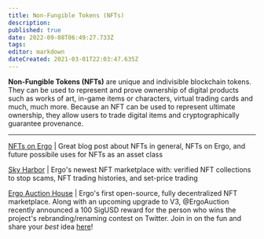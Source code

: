 ```yaml
---
title: Non-Fungible Tokens (NFTs)
description: 
published: true
date: 2022-09-08T06:49:27.733Z
tags: 
editor: markdown
dateCreated: 2021-03-01T22:03:47.635Z
---
```


**Non-Fungible Tokens (NFTs)** are unique and indivisible blockchain tokens. They can be used to represent and prove ownership of digital products such as works of art, in-game items or characters, virtual trading cards and much, much more. Because an NFT can be used to represent ultimate ownership, they allow users to trade digital items and cryptographically guarantee provenance.

---


[NFTs on Ergo](https://ergoplatform.org/en/blog/2020-09-25-nfts-on-ergo/) | Great blog post about NFTs in general, NFTs on Ergo, and future possibile uses for NFTs as an asset class

[Sky Harbor](https://www.skyharbor.io/) | Ergo's newest NFT marketplace with: verified NFT collections to stop scams, NFT trading histories, and set-price trading 

[Ergo Auction House](https://ergoauctions.org/#/auction/active?type=all) | Ergo's first open-source, fully decentralized NFT marketplace. Along with an upcoming upgrade to V3, @ErgoAuction recently announced a 100 SigUSD reward for the person who wins the project's rebranding/renaming contest on Twitter. Join in on the fun and share your *best* idea [here](https://twitter.com/ErgoAuction/status/1566363008485425152?s=20&t=I4rxOCW14ZcCWczYWPohKw)!